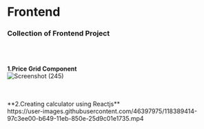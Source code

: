# Frontend
### Collection of Frontend Project
<br/>
<br/>

**1.Price Grid Component**
<br/>
![Screenshot (245)](https://user-images.githubusercontent.com/46397975/118389355-54697f80-b649-11eb-9639-beeb9840d0a7.png)

<br/>
<br/>
**2.Creating calculator using Reactjs**
<br/>
https://user-images.githubusercontent.com/46397975/118389414-97c3ee00-b649-11eb-850e-25d9c01e1735.mp4

